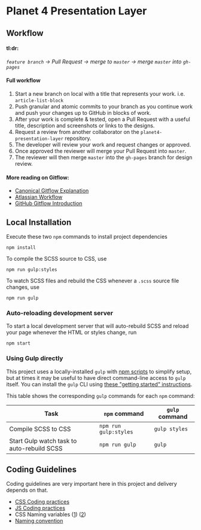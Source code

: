 # Planet 4 Presentation Layer

## Workflow

#### tl:dr:

*`feature branch` -> Pull Request -> merge to `master` -> merge `master` into `gh-pages`*

#### Full workflow

1. Start a new branch on local with a title that represents your work. i.e. `article-list-block`
2. Push granular and atomic commits to your branch as you continue work and push your changes up to GitHub in blocks of work.
3. After your work is complete & tested, open a Pull Request with a useful title, description and screenshots or links to the designs.
4. Request a review from another collaborator on the `planet4-presentation-layer` repository.
5. The developer will review your work and request changes or approved.
6. Once approved the reviewer will merge your Pull Request into `master`.
6. The reviewer will then merge `master` into the `gh-pages` branch for design review. 

#### More reading on Gitflow:
 - [Canonical Gitflow Explanation](https://datasift.github.io/gitflow/IntroducingGitFlow.html)
 - [Atlassian Workflow](https://www.atlassian.com/git/tutorials/comparing-workflows/gitflow-workflow)
 - [GitHub Gitflow Introduction](https://guides.github.com/introduction/flow/) 

## Local Installation

Execute these two `npm` commands to install project dependencies

```
npm install
```

To compile the SCSS source to CSS, use

```
npm run gulp:styles
```

To watch SCSS files and rebuild the CSS whenever a `.scss` source file changes, use

```
npm run gulp
```

### Auto-reloading development server

To start a local development server that will auto-rebuild SCSS and reload your page whenever the HTML or styles change, run

```
npm start
```

### Using Gulp directly

This project uses a locally-installed `gulp` with [npm scripts](https://docs.npmjs.com/misc/scripts) to simplify setup, but at times it may be useful to have direct command-line access to `gulp` itself. You can install the `gulp` CLI using [these "getting started" instructions](https://github.com/gulpjs/gulp/blob/master/docs/getting-started.md).

This table shows the corresponding `gulp` commands for each `npm` command:

Task | `npm` command | `gulp` command
---- | ------------- | -------------------------
Compile SCSS to CSS | `npm run gulp:styles` | `gulp styles`
Start Gulp watch task to auto-rebuild SCSS | `npm run gulp` | `gulp`

## Coding Guidelines

Coding guidelines are very important here in this project and delivery depends on that.

* [CSS Coding practices](https://make.wordpress.org/core/handbook/best-practices/coding-standards/css/)
* [JS Coding practices](https://make.wordpress.org/core/handbook/best-practices/coding-standards/javascript/)
* CSS Naming variables ([1](https://blog.toughbyte.com/blabla-9fd86eae4e6c)) ([2](https://medium.com/@drublic/css-naming-conventions-less-rules-more-fun-12af220e949b))
* [Naming convention](http://thesassway.com/advanced/modular-css-naming-conventions)
